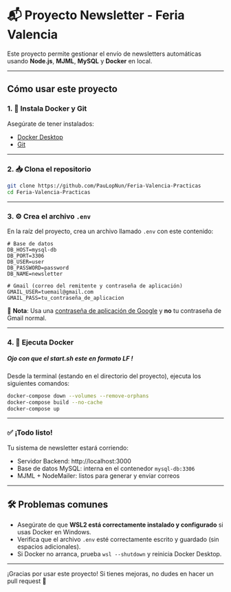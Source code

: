 # 📬 Proyecto Newsletter - Feria Valencia

Este proyecto permite gestionar el envío de newsletters automáticas usando **Node.js**, **MJML**, **MySQL** y **Docker** en local.

---

## Cómo usar este proyecto

### 1. 🐳 Instala Docker y Git

Asegúrate de tener instalados:

- [Docker Desktop](https://www.docker.com/products/docker-desktop)
- [Git](https://git-scm.com/downloads)

---

### 2. 📥 Clona el repositorio

```bash
git clone https://github.com/PauLopNun/Feria-Valencia-Practicas
cd Feria-Valencia-Practicas
```

---

### 3. ⚙️ Crea el archivo `.env`

En la raíz del proyecto, crea un archivo llamado `.env` con este contenido:

```env
# Base de datos
DB_HOST=mysql-db
DB_PORT=3306
DB_USER=user
DB_PASSWORD=password
DB_NAME=newsletter

# Gmail (correo del remitente y contraseña de aplicación)
GMAIL_USER=tuemail@gmail.com
GMAIL_PASS=tu_contraseña_de_aplicacion
```

🔐 **Nota**: Usa una [contraseña de aplicación de Google](https://support.google.com/accounts/answer/185833?hl=es) y **no** tu contraseña de Gmail normal.

---

### 4. 🧱 Ejecuta Docker

##### Ojo con que el start.sh este en formato LF !

Desde la terminal (estando en el directorio del proyecto), ejecuta los siguientes comandos:

```bash
docker-compose down --volumes --remove-orphans
docker-compose build --no-cache
docker-compose up
```

---

### ✅ ¡Todo listo!

Tu sistema de newsletter estará corriendo:

- Servidor Backend: http://localhost:3000 
- Base de datos MySQL: interna en el contenedor `mysql-db:3306`
- MJML + NodeMailer: listos para generar y enviar correos

---

## 🛠️ Problemas comunes

- Asegúrate de que **WSL2 está correctamente instalado y configurado** si usas Docker en Windows.
- Verifica que el archivo `.env` esté correctamente escrito y guardado (sin espacios adicionales).
- Si Docker no arranca, prueba `wsl --shutdown` y reinicia Docker Desktop.

---


¡Gracias por usar este proyecto! Si tienes mejoras, no dudes en hacer un pull request 🙌